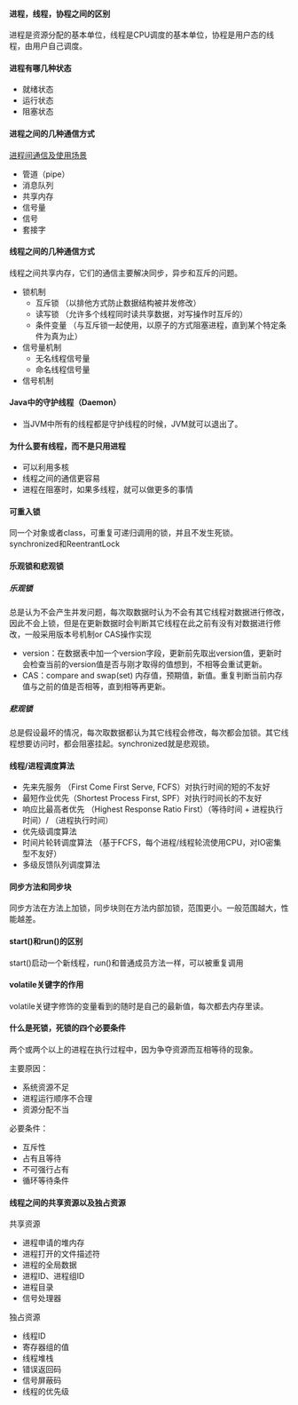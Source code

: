 #### 进程，线程，协程之间的区别
进程是资源分配的基本单位，线程是CPU调度的基本单位，协程是用户态的线程，由用户自己调度。

#### 进程有哪几种状态
- 就绪状态
- 运行状态
- 阻塞状态

#### 进程之间的几种通信方式
[进程间通信及使用场景](https://www.jianshu.com/p/4989c35c9475)

- 管道（pipe）
- 消息队列
- 共享内存
- 信号量
- 信号
- 套接字

#### 线程之间的几种通信方式
线程之间共享内存，它们的通信主要解决同步，异步和互斥的问题。
- 锁机制
  - 互斥锁 （以排他方式防止数据结构被并发修改）
  - 读写锁 （允许多个线程同时读共享数据，对写操作时互斥的）
  - 条件变量 （与互斥锁一起使用，以原子的方式阻塞进程，直到某个特定条件为真为止）
- 信号量机制
  - 无名线程信号量
  - 命名线程信号量
- 信号机制

#### Java中的守护线程（Daemon）
- 当JVM中所有的线程都是守护线程的时候，JVM就可以退出了。

#### 为什么要有线程，而不是只用进程
- 可以利用多核
- 线程之间的通信更容易
- 进程在阻塞时，如果多线程，就可以做更多的事情

#### 可重入锁
同一个对象或者class，可重复可递归调用的锁，并且不发生死锁。
synchronized和ReentrantLock

#### 乐观锁和悲观锁
##### 乐观锁
总是认为不会产生并发问题，每次取数据时认为不会有其它线程对数据进行修改，因此不会上锁，但是在更新数据时会判断其它线程在此之前有没有对数据进行修改，一般采用版本号机制or CAS操作实现
  - version：在数据表中加一个version字段，更新前先取出version值，更新时会检查当前的version值是否与刚才取得的值想到，不相等会重试更新。
  - CAS：compare and swap(set) 内存值，预期值，新值。重复判断当前内存值与之前的值是否相等，直到相等再更新。
##### 悲观锁
总是假设最坏的情况，每次取数据都认为其它线程会修改，每次都会加锁。其它线程想要访问时，都会阻塞挂起。synchronized就是悲观锁。

#### 线程/进程调度算法
- 先来先服务 （First Come First Serve, FCFS）对执行时间的短的不友好
- 最短作业优先（Shortest Process First, SPF）对执行时间长的不友好
- 响应比最高者优先 （Highest Response Ratio First）（等待时间 + 进程执行时间）/ （进程执行时间）
- 优先级调度算法 
- 时间片轮转调度算法 （基于FCFS，每个进程/线程轮流使用CPU，对IO密集型不友好）
- 多级反馈队列调度算法

#### 同步方法和同步块
同步方法在方法上加锁，同步块则在方法内部加锁，范围更小。一般范围越大，性能越差。

#### start()和run()的区别
start()启动一个新线程，run()和普通成员方法一样，可以被重复调用

#### volatile关键字的作用
volatile关键字修饰的变量看到的随时是自己的最新值，每次都去内存里读。

#### 什么是死锁，死锁的四个必要条件
两个或两个以上的进程在执行过程中，因为争夺资源而互相等待的现象。

主要原因：

- 系统资源不足
- 进程运行顺序不合理
- 资源分配不当

必要条件：

- 互斥性
- 占有且等待
- 不可强行占有
- 循环等待条件

#### 线程之间的共享资源以及独占资源
共享资源

- 进程申请的堆内存
- 进程打开的文件描述符
- 进程的全局数据
- 进程ID、进程组ID
- 进程目录
- 信号处理器

独占资源

- 线程ID
- 寄存器组的值
- 线程堆栈
- 错误返回码
- 信号屏蔽码
- 线程的优先级